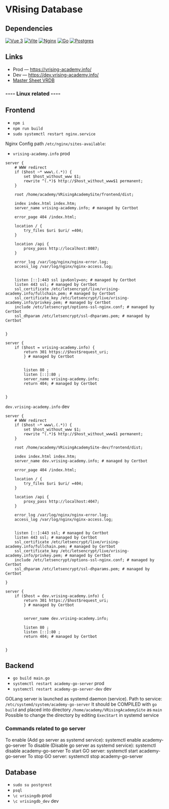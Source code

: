 # VRising Database

## Dependencies
[![Vue 3](https://img.shields.io/badge/vuejs-%2335495e.svg?style=for-the-badge&logo=vuedotjs&logoColor=%234FC08D)](https://vuejs.org/) 
[![Vite](https://img.shields.io/badge/vite-%23646CFF.svg?style=for-the-badge&logo=vite&logoColor=white)](https://vitejs.dev/)
[![Nginx](https://img.shields.io/badge/nginx-%23009639.svg?style=for-the-badge&logo=nginx&logoColor=white)](https://www.nginx.com/)
[![Go](https://img.shields.io/badge/go-%2300ADD8.svg?style=for-the-badge&logo=go&logoColor=white)](https://go.dev/)
[![Postgres](https://img.shields.io/badge/postgres-%23316192.svg?style=for-the-badge&logo=postgresql&logoColor=white)](https://www.postgresql.org/)

## Links
- Prod — https://vrising-academy.info/
- Dev — https://dev.vrising-academy.info/
- [Master Sheet VRDB](https://docs.google.com/spreadsheets/d/1R-Re2Xszgm2UDUvNVrYwZES5eAN9gIJqCEi6FGA4XPo/edit#gid=1956406025)

### ---- Linux related ----
## Frontend
- `npm i`
- `npm run build`
- `sudo systemctl restart nginx.service`

Nginx Config
path `/etc/nginx/sites-available`:
- `vrising-academy.info` prod
```
server {
    # WWW redirect
    if ($host ~* www\.(.*)) {
        set $host_without_www $1;
        rewrite ^(.*)$ http://$host_without_www$1 permanent;
    }

    root /home/academy/VRisingAcademySite/frontend/dist;

    index index.html index.htm;
    server_name vrising-academy.info; # managed by Certbot

    error_page 404 /index.html;

    location / {
        try_files $uri $uri/ =404;
    }

    location /api {
        proxy_pass http://localhost:8087;
    }

    error_log /var/log/nginx/nginx-error.log;
    access_log /var/log/nginx/nginx-access.log;


    listen [::]:443 ssl ipv6only=on; # managed by Certbot
    listen 443 ssl; # managed by Certbot
    ssl_certificate /etc/letsencrypt/live/vrising-academy.info/fullchain.pem; # managed by Certbot
    ssl_certificate_key /etc/letsencrypt/live/vrising-academy.info/privkey.pem; # managed by Certbot
    include /etc/letsencrypt/options-ssl-nginx.conf; # managed by Certbot
    ssl_dhparam /etc/letsencrypt/ssl-dhparams.pem; # managed by Certbot


}

server {
    if ($host = vrising-academy.info) {
        return 301 https://$host$request_uri;
        } # managed by Certbot


        listen 80 ;
        listen [::]:80 ;
        server_name vrising-academy.info;
        return 404; # managed by Certbot


}
```

`dev.vrising-academy.info` dev
```
server {
    # WWW redirect
    if ($host ~* www\.(.*)) {
        set $host_without_www $1;
        rewrite ^(.*)$ http://$host_without_www$1 permanent;
    }

    root /home/academy/VRisingAcademySite-dev/frontend/dist;

    index index.html index.htm;
    server_name dev.vrising-academy.info; # managed by Certbot

    error_page 404 /index.html;

    location / {
        try_files $uri $uri/ =404;
    }

    location /api {
        proxy_pass http://localhost:4047;
    }

    error_log /var/log/nginx/nginx-error.log;
    access_log /var/log/nginx/nginx-access.log;


    listen [::]:443 ssl; # managed by Certbot
    listen 443 ssl; # managed by Certbot
    ssl_certificate /etc/letsencrypt/live/vrising-academy.info/fullchain.pem; # managed by Certbot
    ssl_certificate_key /etc/letsencrypt/live/vrising-academy.info/privkey.pem; # managed by Certbot
    include /etc/letsencrypt/options-ssl-nginx.conf; # managed by Certbot
    ssl_dhparam /etc/letsencrypt/ssl-dhparams.pem; # managed by Certbot

}

server {
    if ($host = dev.vrising-academy.info) {
        return 301 https://$host$request_uri;
        } # managed by Certbot


        server_name dev.vrising-academy.info;

        listen 80 ;
        listen [::]:80 ;
        return 404; # managed by Certbot


}
```
## Backend
- `go build main.go`
- `systemctl restart academy-go-server` prod
- `systemctl restart academy-go-server-dev` dev

GOLang server is launched as systemd daemon (service). Path to service: `/etc/systemd/system/academy-go-server`
It should be COMPILED with `go build` and placed into directory `/home/academy/VRisingAcademySite` as `main`
Possible to change the directory by editing `ExecStart` in systemd service

### Commands related to go server
To enable (Add go server as systemd service): systemctl enable academy-go-server
To disable (Disable go server as systemd service): systemctl disable academy-go-server
To start GO server: systemctl start academy-go-server
To stop GO server: systemctl stop academy-go-server

## Database
- `sudo su postgrest`
- `psql`
- `\c vrisingdb` prod
- `\c vrisingdb_dev` dev
